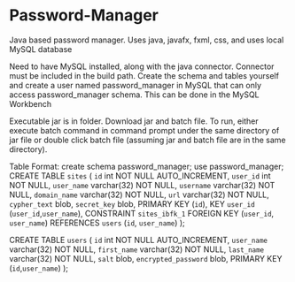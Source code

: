 # Password-Manager
Java based password manager. Uses java, javafx, fxml, css, and uses local MySQL database

Need to have MySQL installed, along with the java connector. Connector must be included in the build path.
Create the schema and tables yourself and create a user named password_manager in MySQL that can only 
access password_manager schema. This can be done in the MySQL Workbench

Executable jar is in folder. Download jar and batch file. To run, either execute batch command in command prompt under the same directory of jar file or double click batch file (assuming jar and batch file are in the same directory).

Table Format:
create schema password_manager;
use password_manager;
CREATE TABLE `sites` (
  `id` int NOT NULL AUTO_INCREMENT,
  `user_id` int NOT NULL,
  `user_name` varchar(32) NOT NULL,
  `username` varchar(32) NOT NULL,
  `domain_name` varchar(32) NOT NULL,
  `url` varchar(32) NOT NULL,
  `cypher_text` blob,
  `secret_key` blob,
  PRIMARY KEY (`id`),
  KEY `user_id` (`user_id`,`user_name`),
  CONSTRAINT `sites_ibfk_1` FOREIGN KEY (`user_id`, `user_name`) REFERENCES `users` (`id`, `user_name`)
); 

CREATE TABLE `users` (
  `id` int NOT NULL AUTO_INCREMENT,
  `user_name` varchar(32) NOT NULL,
  `first_name` varchar(32) NOT NULL,
  `last_name` varchar(32) NOT NULL,
  `salt` blob,
  `encrypted_password` blob,
  PRIMARY KEY (`id`,`user_name`)
);


